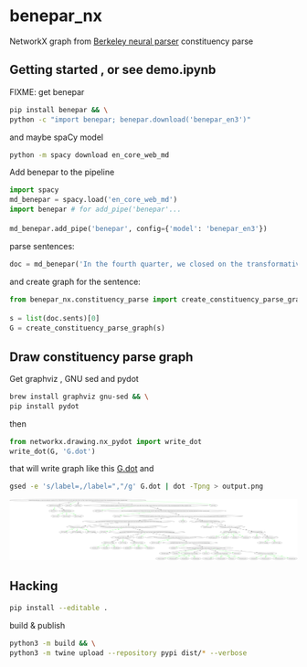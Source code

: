 # benepar_nx

NetworkX graph from [Berkeley neural parser](https://github.com/nikitakit/self-attentive-parser) constituency parse

## Getting started , or see demo.ipynb

FIXME: get benepar 

```bash
pip install benepar && \
python -c "import benepar; benepar.download('benepar_en3')"
```

and maybe spaCy model

```bash 
python -m spacy download en_core_web_md
```

Add benepar to the pipeline 

```python
import spacy
md_benepar = spacy.load('en_core_web_md')
import benepar # for add_pipe('benepar'...

md_benepar.add_pipe('benepar', config={'model': 'benepar_en3'})
```

parse sentences:

```python
doc = md_benepar('In the fourth quarter, we closed on the transformative acquisitions of Larry H. Miller and Total Care Auto, powered by Landcar, Kahlo Chrysler Jeep Dodge, Arapahoe Hyundai-Genesis and the Stevinson Automotive Group, representing approximately $6.6 billion in annualized revenue.')
```

and create graph for the sentence:

```python
from benepar_nx.constituency_parse import create_constituency_parse_graph

s = list(doc.sents)[0]
G = create_constituency_parse_graph(s)
```

## Draw constituency parse graph

Get graphviz , GNU sed and pydot

```bash
brew install graphviz gnu-sed && \
pip install pydot
```

then

```python 
from networkx.drawing.nx_pydot import write_dot
write_dot(G, 'G.dot')
```

that will write graph like this [G.dot](./G.dot) and 

```bash
gsed -e 's/label=,/label=","/g' G.dot | dot -Tpng > output.png
```

![](./output.png)

## Hacking 

```bash
pip install --editable .
```

build & publish 

```bash
python3 -m build && \
python3 -m twine upload --repository pypi dist/* --verbose
```

